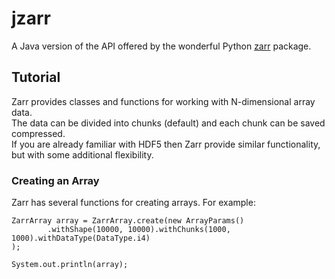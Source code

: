 # jzarr

A Java version of the API offered by the wonderful Python [zarr](https://zarr.readthedocs.io/) package.


## Tutorial

Zarr provides classes and functions for working with N-dimensional array data.  
The data can be divided into chunks (default) and each chunk can be saved compressed.  
If you are already familiar with HDF5 then Zarr provide similar functionality, but
with some additional flexibility.

### Creating an Array

Zarr has several functions for creating arrays. For example:

~~~
ZarrArray array = ZarrArray.create(new ArrayParams()
        .withShape(10000, 10000).withChunks(1000, 1000).withDataType(DataType.i4)
);

System.out.println(array);
~~~